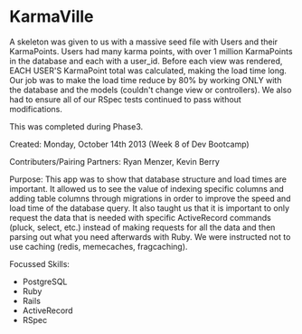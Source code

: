 KarmaVille
===============

A skeleton was given to us with a massive seed file with Users and their KarmaPoints. Users had many karma points, with over 1 million KarmaPoints in the database and each with a user_id. Before each view was rendered, EACH USER'S KarmaPoint total was calculated, making the load time long. Our job was to make the load time reduce by 80% by working ONLY with the database and the models (couldn't change view or controllers). We also had to ensure all of our RSpec tests continued to pass without modifications.

This was completed during Phase3. 

Created: Monday, October 14th 2013 (Week 8 of Dev Bootcamp)

Contributers/Pairing Partners: Ryan Menzer, Kevin Berry

Purpose: This app was to show that database structure and load times are important. It allowed us to see the value of indexing specific columns and adding table columns through migrations in order to improve the speed and load time of the database query. It also taught us that it is important to only request the data that is needed with specific ActiveRecord commands (pluck, select, etc.) instead of making requests for all the data and then parsing out what you need afterwards with Ruby. We were instructed not to use caching (redis, memecaches, fragcaching).

Focussed Skills:
  - PostgreSQL
  - Ruby
  - Rails
  - ActiveRecord
  - RSpec
